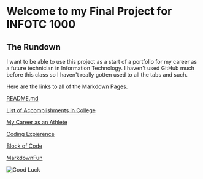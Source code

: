 # Welcome to my Final Project for INFOTC 1000
## The Rundown
I want to be able to use this project as a start of a portfolio for my career as a future technician in Information Technology.
I haven't used GitHub much before this class so I haven't really gotten used to all the tabs and such.

Here are the links to all of the Markdown Pages.

[README.md](https://github.com/RileyPut7/RIleyPut7/edit/master/README.md)

[List of Accomplishments in College](https://github.com/RileyPut7/RIleyPut7/blob/master/ListofAccomplishmentsinCollege.md)

[My Career as an Athlete](https://github.com/RileyPut7/RIleyPut7/blob/master/AthleticCareer.md)

[Coding Expierence](https://github.com/RileyPut7/RIleyPut7/blob/master/CodingExperience.md)

[Block of Code](https://github.com/RileyPut7/RIleyPut7/blob/master/BlockOfCode.md)

[MarkdownFun](https://github.com/RileyPut7/RIleyPut7/blob/master/MarkdownFun.md)

![Good Luck](https://chooselifeatsimpsonhouse.files.wordpress.com/2017/02/fun-2.gif)


